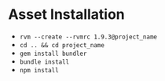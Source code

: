 # Asset Installation

- ```rvm --create --rvmrc 1.9.3@project_name```
- ```cd .. && cd project_name```
- ```gem install bundler```
- ```bundle install```
- ```npm install```